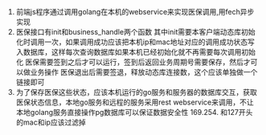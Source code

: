 1. 前端js程序通过调用golang在本机的webservice来实现医保调用,用fech异步实现
2. 医保接口有init和business_handle两个函数
      其中init需要本客户端动态库初始化时调用一次，如果调用成功应该把本机ip和mac地址对应的调用成功状态写入数据库，这样每次查询数据库如果本机已经初始化就不再需要每次调用初始化
     医保需要签到之后才可以运行，签到后返回业务周期号需要保存，然后才可以做业务操作
     医保退出后需要签退，释放动态库连接数，这个应该单独做一个链接即可
3. 为了保存医保这些状态，应该本机运行的go服务和服务器的数据库交互，获取医保状态信息，本地go服务和远程的服务采用rest webservice来调用，不让本地golang服务直接操作pg数据库可以保证数据安全性
169.254. 和127开头的mac和ip应该过滤掉

